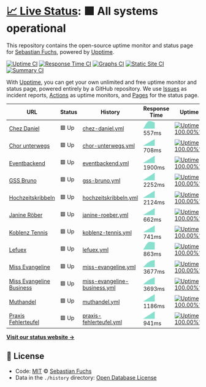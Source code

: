 # [📈 Live Status](https://lefuex.github.io/upptime): <!--live status--> **🟩 All systems operational**

This repository contains the open-source uptime monitor and status page for [Sebastian Fuchs](https://lefuex.github.io/upptime), powered by [Upptime](https://github.com/upptime/upptime).

[![Uptime CI](https://github.com/koj-co/upptime/workflows/Uptime%20CI/badge.svg)](https://github.com/koj-co/upptime/actions?query=workflow%3A%22Uptime+CI%22)
[![Response Time CI](https://github.com/koj-co/upptime/workflows/Response%20Time%20CI/badge.svg)](https://github.com/koj-co/upptime/actions?query=workflow%3A%22Response+Time+CI%22)
[![Graphs CI](https://github.com/koj-co/upptime/workflows/Graphs%20CI/badge.svg)](https://github.com/koj-co/upptime/actions?query=workflow%3A%22Graphs+CI%22)
[![Static Site CI](https://github.com/koj-co/upptime/workflows/Static%20Site%20CI/badge.svg)](https://github.com/koj-co/upptime/actions?query=workflow%3A%22Static+Site+CI%22)
[![Summary CI](https://github.com/koj-co/upptime/workflows/Summary%20CI/badge.svg)](https://github.com/koj-co/upptime/actions?query=workflow%3A%22Summary+CI%22)

With [Upptime](https://upptime.js.org), you can get your own unlimited and free uptime monitor and status page, powered entirely by a GitHub repository. We use [Issues](https://github.com/lefuex/upptime/issues) as incident reports, [Actions](https://github.com/lefuex/upptime/actions) as uptime monitors, and [Pages](https://lefuex.github.io/upptime) for the status page.

<!--start: status pages-->
<!-- This summary is generated by Upptime (https://github.com/upptime/upptime) -->
<!-- Do not edit this manually, your changes will be overwritten -->

| URL                                                             | Status | History                                                                                                               | Response Time                                                                                  | Uptime                                                                                                                                                                                                                                          |
| --------------------------------------------------------------- | ------ | --------------------------------------------------------------------------------------------------------------------- | ---------------------------------------------------------------------------------------------- | ----------------------------------------------------------------------------------------------------------------------------------------------------------------------------------------------------------------------------------------------- |
| [Chez Daniel](https://www.chez-daniel.com)                      | 🟩 Up  | [chez-daniel.yml](https://github.com/lefuex/upptime/commits/master/history/chez-daniel.yml)                           | <img alt="Response time graph" src="./graphs/chez-daniel.png" height="20"> 557ms               | [![Uptime 100.00%%](https://img.shields.io/endpoint?url=https%3A%2F%2Fraw.githubusercontent.com%2Flefuex%2Fupptime%2Fmaster%2Fapi%2Fchez-daniel%2Fuptime.json)](https://lefuex.github.io/upptime/history/chez-daniel)                           |
| [Chor unterwegs](https://www.chor-unterwegs.org)                | 🟩 Up  | [chor-unterwegs.yml](https://github.com/lefuex/upptime/commits/master/history/chor-unterwegs.yml)                     | <img alt="Response time graph" src="./graphs/chor-unterwegs.png" height="20"> 708ms            | [![Uptime 100.00%%](https://img.shields.io/endpoint?url=https%3A%2F%2Fraw.githubusercontent.com%2Flefuex%2Fupptime%2Fmaster%2Fapi%2Fchor-unterwegs%2Fuptime.json)](https://lefuex.github.io/upptime/history/chor-unterwegs)                     |
| [Eventbackend](https://eventbackend.de)                         | 🟩 Up  | [eventbackend.yml](https://github.com/lefuex/upptime/commits/master/history/eventbackend.yml)                         | <img alt="Response time graph" src="./graphs/eventbackend.png" height="20"> 1900ms             | [![Uptime 100.00%%](https://img.shields.io/endpoint?url=https%3A%2F%2Fraw.githubusercontent.com%2Flefuex%2Fupptime%2Fmaster%2Fapi%2Feventbackend%2Fuptime.json)](https://lefuex.github.io/upptime/history/eventbackend)                         |
| [GSS Bruno](https://www.gss-bruno.de)                           | 🟩 Up  | [gss-bruno.yml](https://github.com/lefuex/upptime/commits/master/history/gss-bruno.yml)                               | <img alt="Response time graph" src="./graphs/gss-bruno.png" height="20"> 2252ms                | [![Uptime 100.00%%](https://img.shields.io/endpoint?url=https%3A%2F%2Fraw.githubusercontent.com%2Flefuex%2Fupptime%2Fmaster%2Fapi%2Fgss-bruno%2Fuptime.json)](https://lefuex.github.io/upptime/history/gss-bruno)                               |
| [Hochzeitskribbeln](https://www.hochzeitskribbeln.com)          | 🟩 Up  | [hochzeitskribbeln.yml](https://github.com/lefuex/upptime/commits/master/history/hochzeitskribbeln.yml)               | <img alt="Response time graph" src="./graphs/hochzeitskribbeln.png" height="20"> 2124ms        | [![Uptime 100.00%%](https://img.shields.io/endpoint?url=https%3A%2F%2Fraw.githubusercontent.com%2Flefuex%2Fupptime%2Fmaster%2Fapi%2Fhochzeitskribbeln%2Fuptime.json)](https://lefuex.github.io/upptime/history/hochzeitskribbeln)               |
| [Janine Röber](https://www.janine-roeber.de)                    | 🟩 Up  | [janine-roeber.yml](https://github.com/lefuex/upptime/commits/master/history/janine-roeber.yml)                       | <img alt="Response time graph" src="./graphs/janine-roeber.png" height="20"> 662ms             | [![Uptime 100.00%%](https://img.shields.io/endpoint?url=https%3A%2F%2Fraw.githubusercontent.com%2Flefuex%2Fupptime%2Fmaster%2Fapi%2Fjanine-roeber%2Fuptime.json)](https://lefuex.github.io/upptime/history/janine-roeber)                       |
| [Koblenz Tennis](https://www.koblenz-tennis.de)                 | 🟩 Up  | [koblenz-tennis.yml](https://github.com/lefuex/upptime/commits/master/history/koblenz-tennis.yml)                     | <img alt="Response time graph" src="./graphs/koblenz-tennis.png" height="20"> 741ms            | [![Uptime 100.00%%](https://img.shields.io/endpoint?url=https%3A%2F%2Fraw.githubusercontent.com%2Flefuex%2Fupptime%2Fmaster%2Fapi%2Fkoblenz-tennis%2Fuptime.json)](https://lefuex.github.io/upptime/history/koblenz-tennis)                     |
| [Lefuex](https://www.lefuex.de)                                 | 🟩 Up  | [lefuex.yml](https://github.com/lefuex/upptime/commits/master/history/lefuex.yml)                                     | <img alt="Response time graph" src="./graphs/lefuex.png" height="20"> 863ms                    | [![Uptime 100.00%%](https://img.shields.io/endpoint?url=https%3A%2F%2Fraw.githubusercontent.com%2Flefuex%2Fupptime%2Fmaster%2Fapi%2Flefuex%2Fuptime.json)](https://lefuex.github.io/upptime/history/lefuex)                                     |
| [Miss Evangeline](https://www.miss-evangeline.de)               | 🟩 Up  | [miss-evangeline.yml](https://github.com/lefuex/upptime/commits/master/history/miss-evangeline.yml)                   | <img alt="Response time graph" src="./graphs/miss-evangeline.png" height="20"> 3677ms          | [![Uptime 100.00%%](https://img.shields.io/endpoint?url=https%3A%2F%2Fraw.githubusercontent.com%2Flefuex%2Fupptime%2Fmaster%2Fapi%2Fmiss-evangeline%2Fuptime.json)](https://lefuex.github.io/upptime/history/miss-evangeline)                   |
| [Miss Evangeline Business](https://business.miss-evangeline.de) | 🟩 Up  | [miss-evangeline-business.yml](https://github.com/lefuex/upptime/commits/master/history/miss-evangeline-business.yml) | <img alt="Response time graph" src="./graphs/miss-evangeline-business.png" height="20"> 3693ms | [![Uptime 100.00%%](https://img.shields.io/endpoint?url=https%3A%2F%2Fraw.githubusercontent.com%2Flefuex%2Fupptime%2Fmaster%2Fapi%2Fmiss-evangeline-business%2Fuptime.json)](https://lefuex.github.io/upptime/history/miss-evangeline-business) |
| [Muthandel](https://www.muthandel.de)                           | 🟩 Up  | [muthandel.yml](https://github.com/lefuex/upptime/commits/master/history/muthandel.yml)                               | <img alt="Response time graph" src="./graphs/muthandel.png" height="20"> 1186ms                | [![Uptime 100.00%%](https://img.shields.io/endpoint?url=https%3A%2F%2Fraw.githubusercontent.com%2Flefuex%2Fupptime%2Fmaster%2Fapi%2Fmuthandel%2Fuptime.json)](https://lefuex.github.io/upptime/history/muthandel)                               |
| [Praxis Fehlerteufel](https://www.praxis-fehlerteufel.de)       | 🟩 Up  | [praxis-fehlerteufel.yml](https://github.com/lefuex/upptime/commits/master/history/praxis-fehlerteufel.yml)           | <img alt="Response time graph" src="./graphs/praxis-fehlerteufel.png" height="20"> 941ms       | [![Uptime 100.00%%](https://img.shields.io/endpoint?url=https%3A%2F%2Fraw.githubusercontent.com%2Flefuex%2Fupptime%2Fmaster%2Fapi%2Fpraxis-fehlerteufel%2Fuptime.json)](https://lefuex.github.io/upptime/history/praxis-fehlerteufel)           |

<!--end: status pages-->

[**Visit our status website →**](https://lefuex.github.io/upptime)

## 📄 License

- Code: [MIT](./LICENSE) © [Sebastian Fuchs](https://lefuex.github.io/upptime)
- Data in the `./history` directory: [Open Database License](https://opendatacommons.org/licenses/odbl/1-0/)
